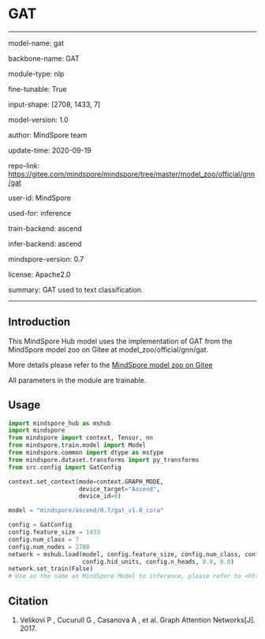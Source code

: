 # GAT

---

model-name: gat

backbone-name: GAT

module-type: nlp

fine-tunable: True

input-shape: [2708, 1433, 7]

model-version: 1.0

author: MindSpore team

update-time: 2020-09-19

repo-link: <https://gitee.com/mindspore/mindspore/tree/master/model_zoo/official/gnn/gat>

user-id: MindSpore

used-for: inference

train-backend: ascend

infer-backend: ascend

mindspore-version: 0.7

license: Apache2.0

summary: GAT used to text classification.

---

## Introduction

This MindSpore Hub model uses the implementation of GAT from the MindSpore model zoo on Gitee at model_zoo/official/gnn/gat.

More details please refer to the [MindSpore model zoo on Gitee](https://gitee.com/mindspore/mindspore/blob/master/model_zoo/official/gnn/gat/README.md)

All parameters in the module are trainable.

## Usage

```python
import mindspore_hub as mshub
import mindspore
from mindspore import context, Tensor, nn
from mindspore.train.model import Model
from mindspore.common import dtype as mstype
from mindspore.dataset.transforms import py_transforms
from src.config import GatConfig

context.set_context(mode=context.GRAPH_MODE,
                    device_target="Ascend",
                    device_id=0)

model = "mindspore/ascend/0.7/gat_v1.0_cora"

config = GatConfig
config.feature_size = 1433
config.num_class = 7
config.num_nodes = 2708
network = mshub.load(model, config.feature_size, config.num_class, config.num_nodes,
                     config.hid_units, config.n_heads, 0.0, 0.0)
network.set_train(False)
# Use as the same as MindSpore Model to inference, please refer to <https://gitee.com/mindspore/mindspore/tree/master/model_zoo/official/gnn/gat>.
```

## Citation

1. Velikovi P , Cucurull G , Casanova A , et al. Graph Attention Networks[J]. 2017.
